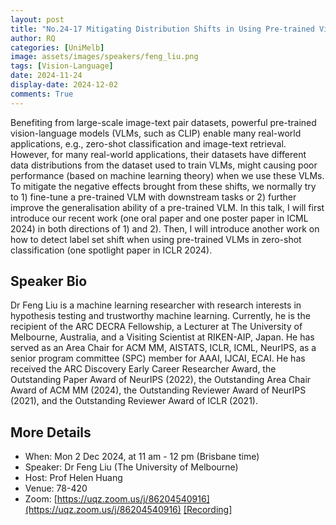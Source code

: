```yaml
---
layout: post
title: "No.24-17 Mitigating Distribution Shifts in Using Pre-trained Vision-Language Models"
author: RQ
categories: [UniMelb]
image: assets/images/speakers/feng_liu.png
tags: [Vision-Language]
date: 2024-11-24
display-date: 2024-12-02
comments: True
---
```


Benefiting from large-scale image-text pair datasets, powerful pre-trained vision-language models (VLMs, such as CLIP) enable many real-world applications, e.g., zero-shot classification and image-text retrieval. However, for many real-world applications, their datasets have different data distributions from the dataset used to train VLMs, might causing poor performance (based on machine learning theory) when we use these VLMs. To mitigate the negative effects brought from these shifts, we normally try to 1) fine-tune a pre-trained VLM with downstream tasks or 2) further improve the generalisation ability of a pre-trained VLM. In this talk, I will first introduce our recent work (one oral paper and one poster paper in ICML 2024) in both directions of 1) and 2). Then, I will introduce another work on how to detect label set shift when using pre-trained VLMs in zero-shot classification (one spotlight paper in ICLR 2024).

## Speaker Bio

Dr Feng Liu is a machine learning researcher with research interests in hypothesis testing and trustworthy machine learning. Currently, he is the recipient of the ARC DECRA Fellowship, a Lecturer at The University of Melbourne, Australia, and a Visiting Scientist at RIKEN-AIP, Japan. He has served as an Area Chair for ACM MM, AISTATS, ICLR, ICML, NeurIPS, as a senior program committee (SPC) member for AAAI, IJCAI, ECAI. He has received the ARC Discovery Early Career Researcher Award, the Outstanding Paper Award of NeurIPS (2022), the Outstanding Area Chair Award of ACM MM (2024), the Outstanding Reviewer Award of NeurIPS (2021), and the Outstanding Reviewer Award of ICLR (2021).

## More Details

- When: Mon 2 Dec 2024, at 11 am - 12 pm (Brisbane time)
- Speaker: Dr Feng Liu (The University of Melbourne)
- Host: Prof Helen Huang
- Venue: 78-420
- Zoom: [https://uqz.zoom.us/j/86204540916](https://uqz.zoom.us/j/86204540916) [[Recording]](https://uqz.zoom.us/rec/share/joCtOrtBXnqv-HOuLXD8oQjoH4Lam-efcqJ2VQ7kbeEtoCJEL7w848x2MvD8_u5k.3Y4DL9AAumKnQWSQ)
